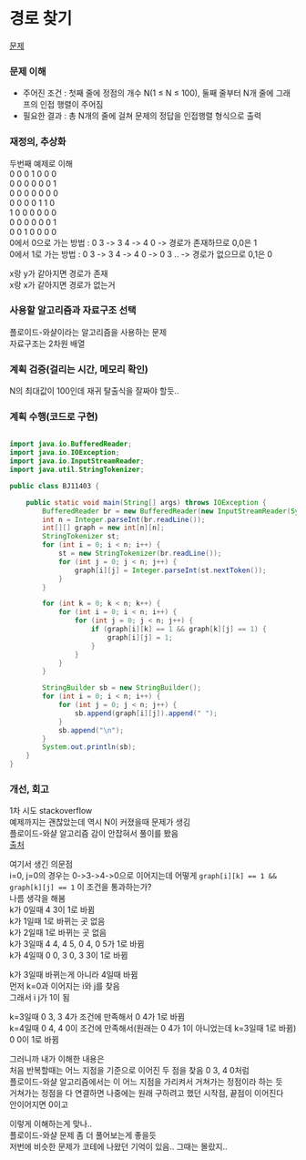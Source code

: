 # 경로 찾기
[문제](https://www.acmicpc.net/problem/11403)

### 문제 이해
- 주어진 조건 : 첫째 줄에 정점의 개수 N(1 ≤ N ≤ 100), 둘째 줄부터 N개 줄에 그래프의 인접 행렬이 주어짐  
- 필요한 결과 : 총 N개의 줄에 걸쳐 문제의 정답을 인접행렬 형식으로 출력

### 재정의, 추상화
두번째 예제로 이해  
0 0 0 1 0 0 0  
0 0 0 0 0 0 1  
0 0 0 0 0 0 0  
0 0 0 0 1 1 0  
1 0 0 0 0 0 0  
0 0 0 0 0 0 1  
0 0 1 0 0 0 0  
0에서 0으로 가는 방법 : 0 3 -> 3 4 -> 4 0 -> 경로가 존재하므로 0,0은 1  
0에서 1로 가는 방법 : 0 3 -> 3 4 -> 4 0 -> 0 3 .. -> 경로가 없으므로 0,1은 0  

x랑 y가 같아지면 경로가 존재  
x랑 x가 같아지면 경로가 없는거  

### 사용할 알고리즘과 자료구조 선택
플로이드-와샬이라는 알고리즘을 사용하는 문제  
자료구조는 2차원 배열  

### 계획 검증(걸리는 시간, 메모리 확인)
N의 최대값이 100인데 재귀 탈출식을 잘짜야 할듯..  

### 계획 수행(코드로 구현)
```java

import java.io.BufferedReader;
import java.io.IOException;
import java.io.InputStreamReader;
import java.util.StringTokenizer;

public class BJ11403 {

    public static void main(String[] args) throws IOException {
        BufferedReader br = new BufferedReader(new InputStreamReader(System.in));
        int n = Integer.parseInt(br.readLine());
        int[][] graph = new int[n][n];
        StringTokenizer st;
        for (int i = 0; i < n; i++) {
            st = new StringTokenizer(br.readLine());
            for (int j = 0; j < n; j++) {
                graph[i][j] = Integer.parseInt(st.nextToken());
            }
        }

        for (int k = 0; k < n; k++) {
            for (int i = 0; i < n; i++) {
                for (int j = 0; j < n; j++) {
                    if (graph[i][k] == 1 && graph[k][j] == 1) {
                        graph[i][j] = 1;
                    }
                }
            }
        }

        StringBuilder sb = new StringBuilder();
        for (int i = 0; i < n; i++) {
            for (int j = 0; j < n; j++) {
                sb.append(graph[i][j]).append(" ");
            }
            sb.append("\n");
        }
        System.out.println(sb);
    }
}

```

### 개선, 회고
1차 시도 stackoverflow  
예제까지는 괜찮았는데 역시 N이 커졌을때 문제가 생김  
플로이드-와샬 알고리즘 감이 안잡혀서 풀이를 봤음  
[출처](https://steady-coding.tistory.com/94)  

여기서 생긴 의문점  
i=0, j=0의 경우는 0->3->4->0으로 이어지는데 어떻게 `graph[i][k] == 1 && graph[k][j] == 1` 이 조건을 통과하는가?  
나름 생각을 해봄  
k가 0일때 4 3이 1로 바뀜  
k가 1일때 1로 바뀌는 곳 없음  
k가 2일때 1로 바뀌는 곳 없음  
k가 3일때 4 4, 4 5, 0 4, 0 5가 1로 바뀜  
k가 4일때 0 0, 3 0, 3 3이 1로 바뀜  

k가 3일때 바뀌는게 아니라 4일때 바뀜  
먼저 k=0과 이어지는 i와 j를 찾음  
그래서 i j가 1이 됨  

k=3일때 0 3, 3 4가 조건에 만족해서 0 4가 1로 바뀜  
k=4일때 0 4, 4 0이 조건에 만족해서(원래는 0 4가 1이 아니었는데 k=3일때 1로 바뀜) 0 0이 1로 바뀜  

그러니까 내가 이해한 내용은  
처음 반복할때는 어느 지점을 기준으로 이어진 두 점을 찾음 0 3, 4 0처럼  
플로이드-와샬 알고리즘에서는 이 어느 지점을 가리켜서 거쳐가는 정점이라 하는 듯  
거쳐가는 정점을 다 연결하면 나중에는 원래 구하려고 했던 시작점, 끝점이 이어진다  
안이어지면 0이고  

이렇게 이해하는게 맞나..  
플로이드-와샬 문제 좀 더 풀어보는게 좋을듯  
저번에 비슷한 문제가 코테에 나왔던 기억이 있음.. 그때는 몰랐지.. 